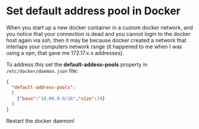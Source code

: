 # Set default address pool in Docker

When you start up a new docker container in a custom docker network, and you notice that your connection is dead and you cannot login to the docker host again via ssh, then it may be because docker created a network that interlaps your computers network range (it happened to me when I was using a vpn, that gave me 172.17.x.x addresses).

To address this set the **default-addess-pools** property in `/etc/docker/daemon.json` file:

```json
{
  "default-address-pools":
  [
    {"base":"10.06.0.0/16","size":24}
  ]
}
```

Restart the docker daemon!
